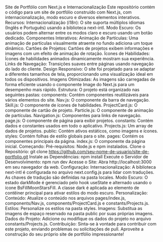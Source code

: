 Site de Portfólio com Next.js e Internacionalização
Este repositório contém o código para um site de portfólio construído com Next.js, com internacionalização, modo escuro e diversos elementos interativos.
Recursos:
Internacionalização (i18n): O site suporta múltiplos idiomas (Inglês e Português) usando a biblioteca next-intl.
Modo Escuro: Os usuários podem alternar entre os modos claro e escuro usando um botão dedicado.
Componentes Interativos:
Animação de Partículas: Uma animação de partículas visualmente atraente no fundo adiciona um toque dinâmico.
Cartões de Projetos: Cartões de projetos exibem informações e imagens com um efeito de animação de rotação.
Ícones de Habilidades: Ícones de habilidades animados dinamicamente mostram sua experiência.
Links de Navegação: Transições suaves entre páginas usando navegação do lado do cliente.
Design Responsivo: O site foi projetado para se adaptar a diferentes tamanhos de tela, proporcionando uma visualização ideal em todos os dispositivos.
Imagens Otimizadas: As imagens são carregadas de forma eficiente usando o componente Image do Next.js para um desempenho mais rápido.
Estrutura:
O projeto está organizado nas seguintes pastas:
components: Contém componentes reutilizáveis para vários elementos do site.
Nav.js: O componente da barra de navegação.
Skill.js: O componente de ícones de habilidades.
ProjectCard.js: O componente de cartão de projeto.
Particle.js: O componente de animação de partículas.
Navigation.js: Componentes para links de navegação.
page.js: O componente de página para exibir projetos.
constants: Contém dados e constantes usados em todo o aplicativo.
Projects.js: Um array de dados de projetos.
public: Contém ativos estáticos, como imagens e ícones.
styles: Contém folhas de estilo globais para o site.
pages: Contém os componentes principais da página.
index.js: O componente da página inicial.
Começando:
Pré-requisitos:
Node.js e npm instalados.
Clone o Repositório:
git clone https://github.com/seu-nome-de-usuario/site-de-portfolio.git
Instale as Dependências:
npm install
Execute o Servidor de Desenvolvimento:
npm run dev
Acesse o Site:
Abra http://localhost:3000 em seu navegador da web.
Configuração:
Internacionalização:
A biblioteca next-intl é configurada no arquivo next.config.js para lidar com traduções.
As chaves de tradução são definidas na pasta locales.
Modo Escuro:
O estado darkMode é gerenciado pelo hook useState e alternado usando o ícone BsFillMoonStarsFill.
A classe dark é aplicada ao elemento de contêiner principal para ativar estilos do modo escuro.
Personalização:
Conteúdo: Atualize o conteúdo nos arquivos pages/index.js, components/Nav.js, components/ProjectCard.js e constants/Projects.js.
Estilos: Personalize os estilos na pasta styles.
Imagens: Substitua as imagens de espaço reservado na pasta public por suas próprias imagens.
Dados do Projeto: Adicione ou modifique os dados do projeto no arquivo constants/Projects.js.
Contribuição:
Sinta-se à vontade para contribuir com este projeto, enviando problemas ou solicitações de pull.
Aproveite a construção do seu próprio site de portfólio impressionante!